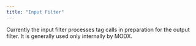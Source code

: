 ```yaml
---
title: "Input Filter"
---
```


Currently the input filter processes tag calls in preparation for the output filter. It is generally used only internally by MODX.
